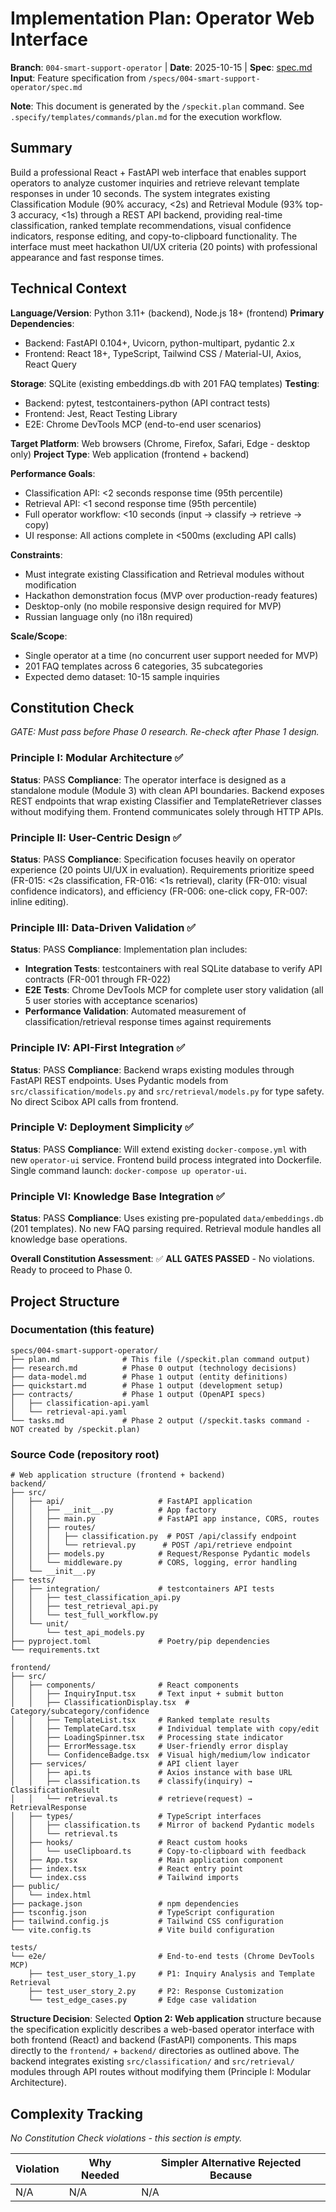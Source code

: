 # Implementation Plan: Operator Web Interface

**Branch**: `004-smart-support-operator` | **Date**: 2025-10-15 | **Spec**: [spec.md](./spec.md)
**Input**: Feature specification from `/specs/004-smart-support-operator/spec.md`

**Note**: This document is generated by the `/speckit.plan` command. See `.specify/templates/commands/plan.md` for the execution workflow.

## Summary

Build a professional React + FastAPI web interface that enables support operators to analyze customer inquiries and retrieve relevant template responses in under 10 seconds. The system integrates existing Classification Module (90% accuracy, <2s) and Retrieval Module (93% top-3 accuracy, <1s) through a REST API backend, providing real-time classification, ranked template recommendations, visual confidence indicators, response editing, and copy-to-clipboard functionality. The interface must meet hackathon UI/UX criteria (20 points) with professional appearance and fast response times.

## Technical Context

**Language/Version**: Python 3.11+ (backend), Node.js 18+ (frontend)
**Primary Dependencies**:
- Backend: FastAPI 0.104+, Uvicorn, python-multipart, pydantic 2.x
- Frontend: React 18+, TypeScript, Tailwind CSS / Material-UI, Axios, React Query

**Storage**: SQLite (existing embeddings.db with 201 FAQ templates)
**Testing**:
- Backend: pytest, testcontainers-python (API contract tests)
- Frontend: Jest, React Testing Library
- E2E: Chrome DevTools MCP (end-to-end user scenarios)

**Target Platform**: Web browsers (Chrome, Firefox, Safari, Edge - desktop only)
**Project Type**: Web application (frontend + backend)

**Performance Goals**:
- Classification API: <2 seconds response time (95th percentile)
- Retrieval API: <1 second response time (95th percentile)
- Full operator workflow: <10 seconds (input → classify → retrieve → copy)
- UI response: All actions complete in <500ms (excluding API calls)

**Constraints**:
- Must integrate existing Classification and Retrieval modules without modification
- Hackathon demonstration focus (MVP over production-ready features)
- Desktop-only (no mobile responsive design required for MVP)
- Russian language only (no i18n required)

**Scale/Scope**:
- Single operator at a time (no concurrent user support needed for MVP)
- 201 FAQ templates across 6 categories, 35 subcategories
- Expected demo dataset: 10-15 sample inquiries

## Constitution Check

*GATE: Must pass before Phase 0 research. Re-check after Phase 1 design.*

### Principle I: Modular Architecture ✅
**Status**: PASS
**Compliance**: The operator interface is designed as a standalone module (Module 3) with clean API boundaries. Backend exposes REST endpoints that wrap existing Classifier and TemplateRetriever classes without modifying them. Frontend communicates solely through HTTP APIs.

### Principle II: User-Centric Design ✅
**Status**: PASS
**Compliance**: Specification focuses heavily on operator experience (20 points UI/UX in evaluation). Requirements prioritize speed (FR-015: <2s classification, FR-016: <1s retrieval), clarity (FR-010: visual confidence indicators), and efficiency (FR-006: one-click copy, FR-007: inline editing).

### Principle III: Data-Driven Validation ✅
**Status**: PASS
**Compliance**: Implementation plan includes:
- **Integration Tests**: testcontainers with real SQLite database to verify API contracts (FR-001 through FR-022)
- **E2E Tests**: Chrome DevTools MCP for complete user story validation (all 5 user stories with acceptance scenarios)
- **Performance Validation**: Automated measurement of classification/retrieval response times against requirements

### Principle IV: API-First Integration ✅
**Status**: PASS
**Compliance**: Backend wraps existing modules through FastAPI REST endpoints. Uses Pydantic models from `src/classification/models.py` and `src/retrieval/models.py` for type safety. No direct Scibox API calls from frontend.

### Principle V: Deployment Simplicity ✅
**Status**: PASS
**Compliance**: Will extend existing `docker-compose.yml` with new `operator-ui` service. Frontend build process integrated into Dockerfile. Single command launch: `docker-compose up operator-ui`.

### Principle VI: Knowledge Base Integration ✅
**Status**: PASS
**Compliance**: Uses existing pre-populated `data/embeddings.db` (201 templates). No new FAQ parsing required. Retrieval module handles all knowledge base operations.

**Overall Constitution Assessment**: ✅ **ALL GATES PASSED** - No violations. Ready to proceed to Phase 0.

## Project Structure

### Documentation (this feature)

```
specs/004-smart-support-operator/
├── plan.md              # This file (/speckit.plan command output)
├── research.md          # Phase 0 output (technology decisions)
├── data-model.md        # Phase 1 output (entity definitions)
├── quickstart.md        # Phase 1 output (development setup)
├── contracts/           # Phase 1 output (OpenAPI specs)
│   ├── classification-api.yaml
│   └── retrieval-api.yaml
└── tasks.md             # Phase 2 output (/speckit.tasks command - NOT created by /speckit.plan)
```

### Source Code (repository root)

```
# Web application structure (frontend + backend)
backend/
├── src/
│   ├── api/                     # FastAPI application
│   │   ├── __init__.py          # App factory
│   │   ├── main.py              # FastAPI app instance, CORS, routes
│   │   ├── routes/
│   │   │   ├── classification.py  # POST /api/classify endpoint
│   │   │   └── retrieval.py      # POST /api/retrieve endpoint
│   │   ├── models.py            # Request/Response Pydantic models
│   │   └── middleware.py        # CORS, logging, error handling
│   └── __init__.py
├── tests/
│   ├── integration/             # testcontainers API tests
│   │   ├── test_classification_api.py
│   │   ├── test_retrieval_api.py
│   │   └── test_full_workflow.py
│   └── unit/
│       └── test_api_models.py
├── pyproject.toml               # Poetry/pip dependencies
└── requirements.txt

frontend/
├── src/
│   ├── components/              # React components
│   │   ├── InquiryInput.tsx     # Text input + submit button
│   │   ├── ClassificationDisplay.tsx  # Category/subcategory/confidence
│   │   ├── TemplateList.tsx     # Ranked template results
│   │   ├── TemplateCard.tsx     # Individual template with copy/edit
│   │   ├── LoadingSpinner.tsx   # Processing state indicator
│   │   ├── ErrorMessage.tsx     # User-friendly error display
│   │   └── ConfidenceBadge.tsx  # Visual high/medium/low indicator
│   ├── services/                # API client layer
│   │   ├── api.ts               # Axios instance with base URL
│   │   ├── classification.ts    # classify(inquiry) → ClassificationResult
│   │   └── retrieval.ts         # retrieve(request) → RetrievalResponse
│   ├── types/                   # TypeScript interfaces
│   │   ├── classification.ts    # Mirror of backend Pydantic models
│   │   └── retrieval.ts
│   ├── hooks/                   # React custom hooks
│   │   └── useClipboard.ts      # Copy-to-clipboard with feedback
│   ├── App.tsx                  # Main application component
│   ├── index.tsx                # React entry point
│   └── index.css                # Tailwind imports
├── public/
│   └── index.html
├── package.json                 # npm dependencies
├── tsconfig.json                # TypeScript configuration
├── tailwind.config.js           # Tailwind CSS configuration
└── vite.config.ts               # Vite build configuration

tests/
└── e2e/                         # End-to-end tests (Chrome DevTools MCP)
    ├── test_user_story_1.py     # P1: Inquiry Analysis and Template Retrieval
    ├── test_user_story_2.py     # P2: Response Customization
    └── test_edge_cases.py       # Edge case validation
```

**Structure Decision**: Selected **Option 2: Web application** structure because the specification explicitly describes a web-based operator interface with both frontend (React) and backend (FastAPI) components. This maps directly to the `frontend/` + `backend/` directories as outlined above. The backend integrates existing `src/classification/` and `src/retrieval/` modules through API routes without modifying them (Principle I: Modular Architecture).

## Complexity Tracking

*No Constitution Check violations - this section is empty.*

| Violation | Why Needed | Simpler Alternative Rejected Because |
|-----------|------------|--------------------------------------|
| N/A | N/A | N/A |
